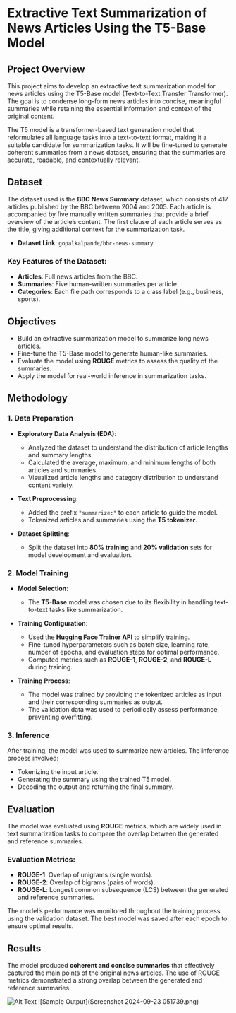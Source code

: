 # Extractive Text Summarization of News Articles Using the T5-Base Model

## Project Overview
This project aims to develop an extractive text summarization model for news articles using the T5-Base model (Text-to-Text Transfer Transformer). The goal is to condense long-form news articles into concise, meaningful summaries while retaining the essential information and context of the original content.

The T5 model is a transformer-based text generation model that reformulates all language tasks into a text-to-text format, making it a suitable candidate for summarization tasks. It will be fine-tuned to generate coherent summaries from a news dataset, ensuring that the summaries are accurate, readable, and contextually relevant.

## Dataset
The dataset used is the **BBC News Summary** dataset, which consists of 417 articles published by the BBC between 2004 and 2005. Each article is accompanied by five manually written summaries that provide a brief overview of the article’s content. The first clause of each article serves as the title, giving additional context for the summarization task.

- **Dataset Link**: `gopalkalpande/bbc-news-summary`

### Key Features of the Dataset:
- **Articles**: Full news articles from the BBC.
- **Summaries**: Five human-written summaries per article.
- **Categories**: Each file path corresponds to a class label (e.g., business, sports).

## Objectives
- Build an extractive summarization model to summarize long news articles.
- Fine-tune the T5-Base model to generate human-like summaries.
- Evaluate the model using **ROUGE** metrics to assess the quality of the summaries.
- Apply the model for real-world inference in summarization tasks.

## Methodology
### 1. Data Preparation
- **Exploratory Data Analysis (EDA)**: 
  - Analyzed the dataset to understand the distribution of article lengths and summary lengths.
  - Calculated the average, maximum, and minimum lengths of both articles and summaries.
  - Visualized article lengths and category distribution to understand content variety.

- **Text Preprocessing**:
  - Added the prefix `"summarize:"` to each article to guide the model.
  - Tokenized articles and summaries using the **T5 tokenizer**.

- **Dataset Splitting**: 
  - Split the dataset into **80% training** and **20% validation** sets for model development and evaluation.

### 2. Model Training
- **Model Selection**: 
  - The **T5-Base** model was chosen due to its flexibility in handling text-to-text tasks like summarization.

- **Training Configuration**:
  - Used the **Hugging Face Trainer API** to simplify training.
  - Fine-tuned hyperparameters such as batch size, learning rate, number of epochs, and evaluation steps for optimal performance.
  - Computed metrics such as **ROUGE-1**, **ROUGE-2**, and **ROUGE-L** during training.

- **Training Process**:
  - The model was trained by providing the tokenized articles as input and their corresponding summaries as output.
  - The validation data was used to periodically assess performance, preventing overfitting.

### 3. Inference
After training, the model was used to summarize new articles. The inference process involved:
- Tokenizing the input article.
- Generating the summary using the trained T5 model.
- Decoding the output and returning the final summary.

## Evaluation
The model was evaluated using **ROUGE** metrics, which are widely used in text summarization tasks to compare the overlap between the generated and reference summaries.

### Evaluation Metrics:
- **ROUGE-1**: Overlap of unigrams (single words).
- **ROUGE-2**: Overlap of bigrams (pairs of words).
- **ROUGE-L**: Longest common subsequence (LCS) between the generated and reference summaries.

The model’s performance was monitored throughout the training process using the validation dataset. The best model was saved after each epoch to ensure optimal results.

## Results
The model produced **coherent and concise summaries** that effectively captured the main points of the original news articles. The use of ROUGE metrics demonstrated a strong overlap between the generated and reference summaries.

![Alt Text](https://github.com/dhanushmekala04/TextSummarization---News-Articles/blob/main/Screenshot%202024-09-23%20051739.png)
![Sample Output](Screenshot 2024-09-23 051739.png)



